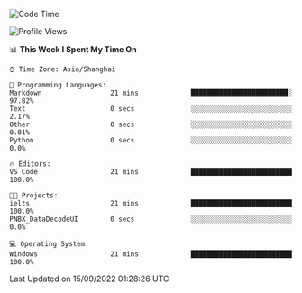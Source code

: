 <!--START_SECTION:waka-->
![Code Time](http://img.shields.io/badge/Code%20Time-193%20hrs%203%20mins-blue)

![Profile Views](http://img.shields.io/badge/Profile%20Views-0-blue)

📊 **This Week I Spent My Time On** 

```text
⌚︎ Time Zone: Asia/Shanghai

💬 Programming Languages: 
Markdown                 21 mins             ████████████████████████░   97.82% 
Text                     0 secs              ░░░░░░░░░░░░░░░░░░░░░░░░░   2.17% 
Other                    0 secs              ░░░░░░░░░░░░░░░░░░░░░░░░░   0.01% 
Python                   0 secs              ░░░░░░░░░░░░░░░░░░░░░░░░░   0.0%

🔥 Editors: 
VS Code                  21 mins             █████████████████████████   100.0%

🐱‍💻 Projects: 
ielts                    21 mins             █████████████████████████   100.0% 
PNBX_DataDecodeUI        0 secs              ░░░░░░░░░░░░░░░░░░░░░░░░░   0.0%

💻 Operating System: 
Windows                  21 mins             █████████████████████████   100.0%

```


 Last Updated on 15/09/2022 01:28:26 UTC
<!--END_SECTION:waka-->